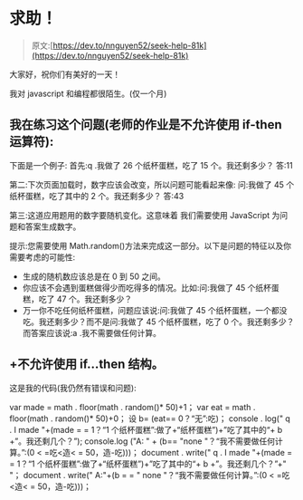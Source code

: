 # 求助！

> 原文:[https://dev.to/nnguyen52/seek-help-81k](https://dev.to/nnguyen52/seek-help-81k)

大家好，祝你们有美好的一天！

我对 javascript 和编程都很陌生。(仅一个月)

## [](#im-practicing-this-question-im-not-allowed-to-use-ifthen-operator-as-teachers-assignment)我在练习这个问题(老师的作业是不允许使用 if-then 运算符):

下面是一个例子:
首先:q .我做了 26 个纸杯蛋糕，吃了 15 个。我还剩多少？
答:11

第二:下次页面加载时，数字应该会改变，所以问题可能看起来像:
问:我做了 45 个纸杯蛋糕，吃了其中的 2 个。我还剩多少？
答:43

第三:这道应用题用的数字要随机变化。这意味着
我们需要使用
JavaScript 为问题和答案生成数字。

提示:您需要使用 Math.random()方法来完成这一部分。以下是问题的特征以及你需要考虑的可能性:

*   生成的随机数应该总是在 0 到 50 之间。
*   你应该不会遇到蛋糕做得少而吃得多的情况。比如:问:我做了 45 个纸杯蛋糕，吃了 47 个。我还剩多少？
*   万一你不吃任何纸杯蛋糕，问题应该说:问:我做了 45 个纸杯蛋糕，一个都没吃。我还剩多少？而不是问:我做了 45 个纸杯蛋糕，吃了 0 个。我还剩多少？而答案应该说:a .我不需要做任何计算。

## [](#-you-are-not-allowed-to-use-the-ifthen-construct)+不允许使用 if…then 结构。

这是我的代码(我仍然有错误和问题):

var made = math . floor(math . random()* 50)+1；
var eat = math . floor(math . random()* 50)+0；
设 b= (eat== 0？“无”:吃)；
console . log(" q . I made "+(made = = 1？“1 个纸杯蛋糕”:做了+“纸杯蛋糕”)+”吃了其中的“+ b +”。我还剩几个？”);
console.log ("A: " + (b== "none "？“我不需要做任何计算。”:(0 < =吃<造< = 50，造-吃)))；
document . write(" q . I made "+(made = = 1？“1 个纸杯蛋糕”:做了+“纸杯蛋糕”)+”吃了其中的“+ b +”。我还剩几个？”+"<br>"；
document . write(" A:"+(b = = " none "？“我不需要做任何计算。”:(0 < =吃<造< = 50，造-吃)))；